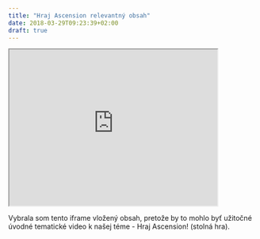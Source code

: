 ```yaml
---
title: "Hraj Ascension relevantný obsah"
date: 2018-03-29T09:23:39+02:00
draft: true
---
```


 <iframe width="420" height="315"
src="https://www.youtube.com/embed/a2HMKaMG_T0/">
</iframe>

Vybrala som tento iframe vložený obsah, pretože by to mohlo byť užitočné úvodné tematické video k našej téme - Hraj Ascension! (stolná hra).
